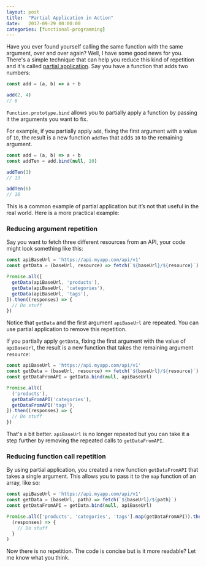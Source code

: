```yaml
---
layout: post
title:  "Partial Application in Action"
date:   2017-09-29 00:00:00
categories: [functional-programming]
---
```


Have you ever found yourself calling the same function with the same argument, over and over again? Well, I have some good news for you. There's a simple technique that can help you reduce this kind of repetition and it's called [partial application](https://en.wikipedia.org/wiki/Partial_application). Say you have a function that adds two numbers:

```js
const add = (a, b) => a + b

add(2, 4)
// 6
```

`Function.prototype.bind` allows you to partially apply a function by passing it the arguments you want to fix.

For example, if you partially apply `add`,  fixing the first argument with a value of `10`, the result is a new function `addTen` that adds `10` to the remaining argument.

```js
const add = (a, b) => a + b
const addTen = add.bind(null, 10)

addTen(3)
// 13

addTen(6)
// 16
```

This is a common example of partial application but it’s not that useful in the real world. Here is a more practical example:

### Reducing argument repetition 

Say you want to fetch three different resources from an API, your code might look something like this:

```js
const apiBaseUrl = 'https://api.myapp.com/api/v1'
const getData = (baseUrl, resource) => fetch(`${baseUrl}/${resource}`)

Promise.all([
  getData(apiBaseUrl, 'products'),
  getData(apiBaseUrl, 'categories'),
  getData(apiBaseUrl, 'tags'),
]).then((responses) => {
  // Do stuff
})
```

Notice that `getData` and the first argument `apiBaseUrl` are repeated. You can use partial application to remove this repetition. 

If you partially apply `getData`, fixing the first argument with the value of `apiBaseUrl`, the result is a new function that takes the remaining argument `resource`:

```js
const apiBaseUrl = 'https://api.myapp.com/api/v1'
const getData = (baseUrl, resource) => fetch(`${baseUrl}/${resource}`)
const getDataFromAPI = getData.bind(null, apiBaseUrl)

Promise.all([
  ('products'),
  getDataFromAPI('categories'),
  getDataFromAPI('tags'),
]).then((responses) => {
  // Do stuff
})
```

That's a bit better. `apiBaseUrl` is no longer repeated but you can take it a step further by removing the repeated calls to `getDataFromAPI`.

### Reducing function call repetition 

By using partial application, you created a new function `getDataFromAPI` that takes a single argument. This allows you to pass it to the `map` function of an array, like so:

```js
const apiBaseUrl = 'https://api.myapp.com/api/v1'
const getData = (baseUrl, path) => fetch(`${baseUrl}/${path}`)
const getDataFromAPI = getData.bind(null, apiBaseUrl)

Promise.all(['products', 'categories', 'tags'].map(getDataFromAPI)).then(
  (responses) => {
    // Do stuff
  }
)
```

Now there is no repetition. The code is concise but is it more readable? Let me know what you think.


